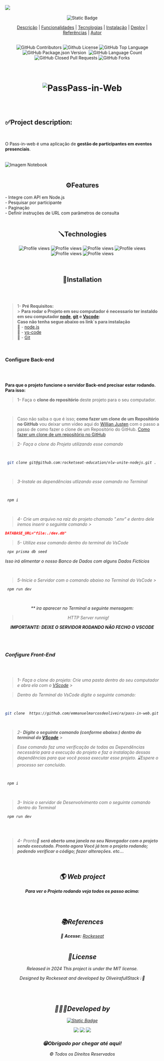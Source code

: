  <img src="https://github.com/emmanuelmarcosdeoliveira/emmanuelmarcosdeoliveira/blob/main/images/my_banner.gif">
<br>

<div align="center">

</br>

<img alt="Static Badge" src="https://img.shields.io/badge/-path?style=plastic&logo=git&logoColor=%23fff&label=oliveiradevfullstack&labelColor=%23000&color=%23fff">
</div>

<div align="center">

[Descrição](#-project-description-) |
[Funcionalidades](#%EF%B8%8Ffeatures) |
[Tecnologias](#technologies) |
[Instalação](#installation) |
[Deploy](#-web-project) |
[Referências](#-references) |
[Autor](#developed-by-)

</div>
<br>
<div  align="center" style="display: inline_block">

<img alt="GitHub Contributors" src="https://img.shields.io/github/contributors/emmanuelmarcosdeoliveira/pass-in-web" />
<img alt="Github License" src="https://img.shields.io/github/license/emmanuelmarcosdeoliveira/pass-in-web" />
<img alt="GitHub Top Language" src="https://img.shields.io/github/languages/top/emmanuelmarcosdeoliveira/pass-in-web" />
<img alt="GitHub Package.json Version" src="https://img.shields.io/github/package-json/version/emmanuelmarcosdeoliveira/pass-in-web" />
<img alt="" src="https://img.shields.io/github/repo-size/emmanuelmarcosdeoliveira/pass-in-web" />
<img alt="GitHub Language Count" src="https://img.shields.io/github/languages/count/emmanuelmarcosdeoliveira/pass-in-web" />
<img alt="GitHub Closed Pull Requests" src="https://img.shields.io/github/issues-pr-closed/emmanuelmarcosdeoliveira/pass-in-web" />
<img alt="GitHub Forks" src="https://img.shields.io/github/forks/emmanuelmarcosdeoliveira/pass-in-web" />
  </div>

</br>
</br>

<div align="center"> 
<h1 text-align="center"> <img alt="Pass" src="./src/assets/nlw-unite-icon.svg" />Pass-in-Web</h1> 
</div>

<br>
<br>

<div align='left'>
<h2> ✅Project description: </h2> 
<div>

<br>
<p align='left' width="400">
   O Pass-in-web é uma aplicação de <strong>gestão de participantes em eventos presenciais</strong>.</br>

<br>
<br>
<img src="./src/assets/images/pass.png" alt="Imagem Notebook"/>

<!-- <div align="center">

<h2>📽️project demonstration video</h2>

https://github.com/emmanuelmarcosdeoliveira/pass-in-web/blob/readme/src/assets/video/Untitled5.mp4

</div> -->

<br>
<br>

<div align='center'>
  <h2>⚙️Features</h2>
<div>
<div align="left">
- Integre com API em Node.js<br>
- Pesquisar por participante<br>
- Paginação<br>
- Definir instruções de URL com parâmetros de consulta<br>
</div>
<br>

<!--
 <div align="center">
 <h2>📸 Imagens do Projeto versão web.</h2>
<br>
<br>

> :bulb: **Dica:** Algumas imagens da versão Desktop.

<br>
<br>
<img src="./source/img-readme/home.png" width= 450px>
<img src="./source/img-readme/portfolio.png"  width= 450px>
<img src="./source/img-readme/produtos.png"  width= 450px>
<img src="./source/img-readme/sobre.png" width= 450px>
<img src="./source/img-readme/contato.png" width= 450px>
</div>
<div>
 <h2>📱Imagens do Projeto verão Mobile.</h2>
<br>
 <br>

 > :bulb: **Dica:** Algumas imagens da versão Mobile.

<br>
<br>
<img src="./source/img-readme/mobile-home.png" width= "160x" height="320px">
<img src="./source/img-readme/mobile-porfolio.png" width= "160px" height="320px">
<img src="./source/img-readme/mobile-produtos.png" width= "160px" height="320px">
<img src="./source/img-readme/mobile-sobre.png" width= "160px" height="320px">
</div> -->

<div align='center'>
<h2>🪛Technologies</h2>
</div>

<div>
<img src="https://img.shields.io/badge/React-20232A?style=for-the-badge&logo=react&logoColor=61DAFB" alt="Profile views"/>
<img src="https://img.shields.io/badge/Tailwind_CSS-38B2AC?style=for-the-badge&logo=tailwind-css&logoColor=white" alt="Profile views"/>
<img src="https://img.shields.io/badge/TypeScript-007ACC?style=for-the-badge&logo=typescript&logoColor=white" alt="Profile views"/>
<img src="https://img.shields.io/badge/Node.js-43853D?style=for-the-badge&logo=node.js&logoColor=white" alt="Profile views"/>
<img src="https://img.shields.io/badge/Prisma-3982CE?style=for-the-badge&logo=Prisma&logoColor=white" alt="Profile views"/>
<img src="https://img.shields.io/badge/SQLite-07405E?style=for-the-badge&logo=sqlite&logoColor=white" alt="Profile views"/>

</div>

<br>
<br>

</div>

<div align='center'>
 <h2>💽Installation</h2>
</div>

<br>
<br>

<div align="left" width="300"px>

> 1- **Pré Requisitos:**<br> > **Para rodar o Projeto em seu computador é necessario ter instaldo em seu computador [node](https://nodejs.org/en), [git](https://git-scm.com/) e [Vscode](https://code.visualstudio.com/):<br>Caso não tenha segue abaixo os link´s para instalação**<br>
> 💾 - [node.js](https://nodejs.org/en)<br>
> 💾 - [vs-code](https://code.visualstudio.com/)<br>
> 💾 - [Git](https://git-scm.com/)<br>

</div>
<br>

<div align="left">

<h3>Configure Back-end</h3>
</br>
</br>

**Para que o projeto funcione o servidor Back-end precisar estar rodando. Para isso:**<br>

> 1- Faça o **clone do repositório** deste projeto para o seu computador.

<br>

> Caso não saiba o que é isso; **como fazer um clone de um Repositório no GitHub** vou deixar umn video aqui do [Willian Justen](https://willianjusten.com.br/) com o passo a passo de como fazer o clone de um Repositório do GitHub.
> [Como fazer um clone de um repositório no GitHub](https://www.youtube.com/watch?v=WEPB5pDSEIg)

> 2- <i>Faça o clone do Projeto utilizando esse comando<i>

<br>

```bash
 git clone git@github.com:rocketseat-education/nlw-unite-nodejs.git .
```

<br>

> 3-<i>Instale as dependências utlizando esse comando no Terminal</i>

<br>

```bash
 npm i
```

<br>

> 4- <i>Crie um arquivo na raiz do projeto chamado ".env" e dentro dele iremos inserir o seguinte comando </i> > </br>

```json
DATABASE_URL="file:./dev.db"
```

> 5- <i>Utilize esse comando dentro do terminal do VsCode</i>

```bash
 npx prisma db seed
```

<i>Isso irá alimentar o nosso Banco de Dados com alguns Dados Fictícios </i>

<br>

> 5-<i>Inicie o Servidor com o comando abaixo no Terminal do VsCode<i> > <br>

```bash
 npm run dev
```

<br>
</div>

\*\* ira aparecer no Terminal a seguinte mensagem:

> HTTP Server runnig!

**IMPORTANTE: DEIXE O SERVIDOR RODANDO NÃO FECHO O VSCODE**

<br>
<br>

<div align="left">
<h3>Configure Front-End </h3>

</br>
</br>

> 1- Faça o clone do projeto:
> <i>Crie uma pasta dentro do seu computador e abra ela com o [VScode](https://code.visualstudio.com/)</i> > <br>

> Dentro do Terminal do VsCode digite o seguinte comando:<i>

<br>

```bash
git clone  https://github.com/emmanuelmarcosdeoliveira/pass-in-web.git .

```

</br>

> 2- **Digite o seguinte comando (conforme abaixo:) dentro do terminal do [VScode](https://code.visualstudio.com/)** >
> <br>

> <i>Esse comando faz uma verificação de todas as Dependências necessária para a execução do projeto e faz a instalação dessas dependências para que você possa executar esse projeto. ⌛Espere o processo ser concluido.</i>

<br>

```bash
 npm i
```

<br>

> 3- <i>Inicie o servidor de Desenvolvimento com o seguinte comando dentro do Terminal</i></br>

```bash
 npm run dev
```

<br>

</div>

<br>

<div align="left">

> 4- Pronto🏅
> **será aberto uma janela no seu Navegador com o projeto sendo executado. Pronto agora Vocé já tem o projeto rodando; podendo verificar o código; fazer alterações. etc...**

</div>

<br>

<h2>🌎 Web project</h2>

**Para ver o Projeto rodando veja todos os passo acima:**
<br>
<br>

<!-- [![Disney+](https://img.shields.io/website-up-down-green-red/http/monip.org.svg)](https://disney-plus-clone-dev-oliveira.vercel.app/) -->

<br>

<div align='center'>
<h2> 📚References</h2>
 </div>
<div align="center">

:memo: **Acesse:** [Rockeseat](https://www.rocketseat.com.br/)
<br>
<br>

</div>
<div align='center'>

<h2>📕License</h2>
<p>Released in 2024 This project is under the MIT license.</p>
<p>Designed by Rockeseat and developed by OliveirafullStack💡🚀</p>
</br>
</br>

 <h2>👨🏻‍🦱Developed by </h2>
 <a href="https://oliveira-portifolio.vercel.app/"><img alt="Static Badge" src="https://img.shields.io/badge/-path?style=for-the-badge&logo=git&logoColor=%23fff&label=oliveiradevfullstack&labelColor=%23000&color=%23000">
 </a>

<a href ="https://wa.me/5511968336094"><img src="https://img.shields.io/badge/WhatsApp-25D366?style=for-the-badge&logo=whatsapp&logoColor=white"></a>
<a href = "mailto:oliveira.devfullstack@gmail.com"><img src="https://img.shields.io/badge/-Gmail-%23333?style=for-the-badge&logo=gmail&logoColor=white" target="_blank"></a>
<a href="https://www.linkedin.com/in/oliveira-marcos-emmanuel?lipi=urn%3Ali%3Apage%3Ad_flagship3_profile_view_base_contact_details%3BUetG4s3ZT76Byt3XWdZ2Tg%3D%3D" target="_blank"><img src="https://img.shields.io/badge/-LinkedIn-%230077B5?style=for-the-badge&logo=linkedin&logoColor=white" target="_blank"></a>

<h3> 😁Obrigado por chegar até aqui! </h3>
&copy; Todos os Direitos Reservados
</div>
</br>
</br>
